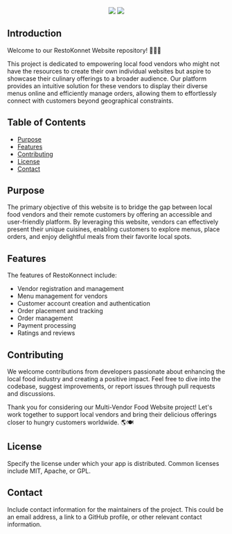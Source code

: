 <div align='center'>
  <img src="https://github.com/MichaelDecent/RestoKonnect/assets/111002205/80b84e46-f4ea-42e0-ac81-e8984e92120e">
  <img src="https://github.com/MichaelDecent/RestoKonnect/assets/111002205/f9239ef3-5ec3-49d5-aa2c-a7d34bf016d2">
  <br />
</div>

## Introduction
Welcome to our RestoKonnet Website repository! 🍔🌮🍕

This project is dedicated to empowering local food vendors who might not have the resources to create their own individual websites but aspire to showcase their culinary offerings to a broader audience. Our platform provides an intuitive solution for these vendors to display their diverse menus online and efficiently manage orders, allowing them to effortlessly connect with customers beyond geographical constraints.

## Table of Contents
- [Purpose](#purpose)
- [Features](#features)
- [Contributing](#contributing)
- [License](#license)
- [Contact](#contact)

## Purpose
The primary objective of this website is to bridge the gap between local food vendors and their remote customers by offering an accessible and user-friendly platform. By leveraging this website, vendors can effectively present their unique cuisines, enabling customers to explore menus, place orders, and enjoy delightful meals from their favorite local spots.

## Features

The features of RestoKonnect include:

- Vendor registration and management
- Menu management for vendors
- Customer account creation and authentication
- Order placement and tracking
- Order management
- Payment processing
- Ratings and reviews
  
## Contributing

We welcome contributions from developers passionate about enhancing the local food industry and creating a positive impact. Feel free to dive into the codebase, suggest improvements, or report issues through pull requests and discussions.

Thank you for considering our Multi-Vendor Food Website project! Let's work together to support local vendors and bring their delicious offerings closer to hungry customers worldwide. 🌎🍽️

## License

Specify the license under which your app is distributed. Common licenses include MIT, Apache, or GPL.

## Contact

Include contact information for the maintainers of the project. This could be an email address, a link to a GitHub profile, or other relevant contact information.
